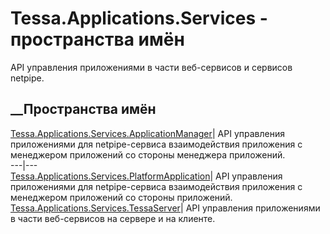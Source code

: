 # Tessa.Applications.Services - пространства имён
API управления приложениями в части веб-сервисов и сервисов netpipe.
##  __Пространства имён
[Tessa.Applications.Services.ApplicationManager](N_Tessa_Applications_Services_ApplicationManager.htm)|
API управления приложениями для netpipe-сервиса взаимодействия приложения с
менеджером приложений со стороны менеджера приложений.  
---|---  
[Tessa.Applications.Services.PlatformApplication](N_Tessa_Applications_Services_PlatformApplication.htm)|
API управления приложениями для netpipe-сервиса взаимодействия приложения с
менеджером приложений со стороны приложений.  
[Tessa.Applications.Services.TessaServer](N_Tessa_Applications_Services_TessaServer.htm)|
API управления приложениями в части веб-сервисов на сервере и на клиенте.
